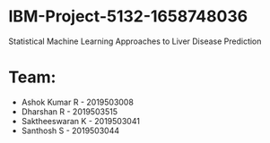 # IBM-Project-5132-1658748036
Statistical Machine Learning Approaches to Liver Disease Prediction

# Team: 
<ul>
<li>Ashok Kumar R - 2019503008 </li>
<li>Dharshan R - 2019503515 </li>
<li>Saktheeswaran K - 2019503041 </li>
<li>Santhosh S - 2019503044 </li>
</ul>
